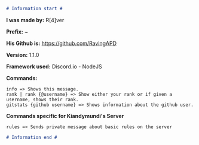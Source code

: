 ```markdown
# Information start #
```

**I was made by:** R[4]ver

**Prefix:** ~

**His Github is:** https://github.com/RavingAPD

**Version:** 1.1.0

**Framework used:** Discord.io - NodeJS

**Commands:**

    info => Shows this message.
    rank | rank {@username} => Show either your rank or if given a username, shows their rank.
    gitstats {github username} => Shows information about the github user.

**Commands specific for Kiandymundi's Server**
    
    rules => Sends private message about basic rules on the server

```markdown
# Information end #
```